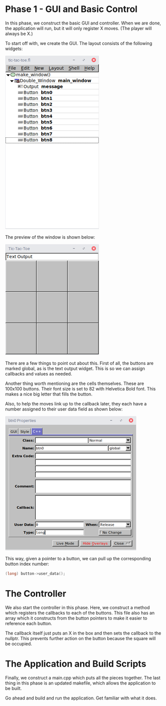 Phase 1 - GUI and Basic Control
===============================
In this phase, we construct the basic GUI and controller.  When we are
done, the application will run, but it will only register X moves.
(The player will always be X.)

To start off with, we create the GUI.  The layout consists of the
following widgets:

![widgets](images/widget-list.png)

The preview of the window is shown below:

![window](images/window.png)

There are a few things to point out about this.  First of all, the
buttons are marked global, as is the text output widget.  This is so
we can assign callbacks and values as needed.

Another thing worth mentioning are the cells themselves.  These are
100x100 buttons.  Their font size is set to 82 with Helvetica Bold
font.  This makes a nice big letter that fills the button.  

Also, to help the moves link up to the callback later, they each have
a number assigned to their user data field as shown below:

![button](images/button-data.png)

This way, given a pointer to a button, we can pull up the
corresponding button index number:

```c++
(long) button->user_data();
```

The Controller
==============
We also start the controller in this phase.  Here, we construct
a method which registers the callbacks to each of the buttons.  This
file also has an array which it constructs from the button pointers to
make it easier to reference each button.  

The callback itself just puts an X in the box and then sets the
callback to the nullptr.  This prevents further action on the button
because the square will be occupied.


The Application and Build Scripts
=================================
Finally, we construct a main.cpp which puts all the pieces together.
The last thing in this phase is an updated makefile, which allows the
application to be built.

Go ahead and build and run the application. Get familiar with what it
does.
